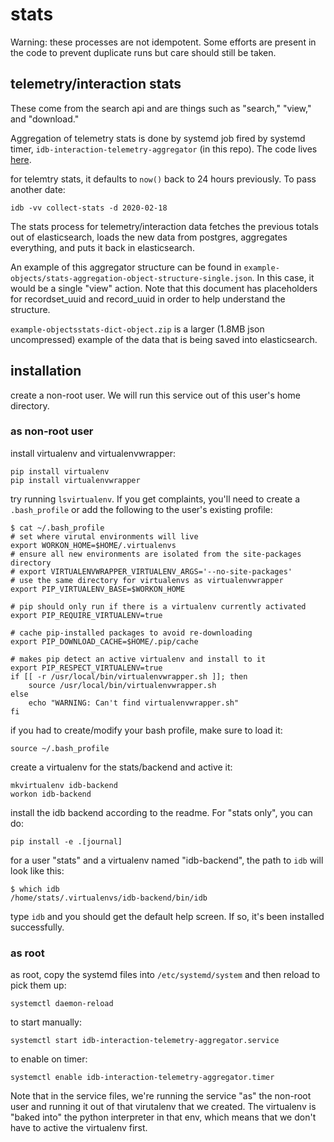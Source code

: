 # stats

Warning: these processes are not idempotent.  Some efforts are present in the code to prevent duplicate runs but care should still be taken.

## telemetry/interaction stats

These come from the search api and are things such as "search," "view," and "download."

Aggregation of telemetry stats is done by systemd job fired by systemd timer, `idb-interaction-telemetry-aggregator` (in this repo).  The code lives [here](https://github.com/iDigBio/idb-backend/blob/master/idb/stats/collect.py).


for telemtry stats, it defaults to `now()` back to 24 hours previously.  To pass another date:
```
idb -vv collect-stats -d 2020-02-18
```

The stats process for telemetry/interaction data fetches the previous totals out of elasticsearch, loads the new data from postgres, aggregates everything, and puts it back in elasticsearch.

An example of this aggregator structure can be found in `example-objects/stats-aggregation-object-structure-single.json`.  In this case, it would be a single "view" action.  Note that this document has placeholders for recordset_uuid and record_uuid in order to help understand the structure.

`example-objectsstats-dict-object.zip` is a larger (1.8MB json uncompressed) example of the data that is being saved into elasticsearch.


## installation

create a non-root user.  We will run this service out of this user's home directory.

### as non-root user

install virtualenv and virtualenvwrapper:
```
pip install virtualenv
pip install virtualenvwrapper
```

try running `lsvirtualenv`.  If you get complaints, you'll need to create a `.bash_profile` or add the following to the user's existing profile:
```
$ cat ~/.bash_profile 
# set where virutal environments will live
export WORKON_HOME=$HOME/.virtualenvs
# ensure all new environments are isolated from the site-packages directory
# export VIRTUALENVWRAPPER_VIRTUALENV_ARGS='--no-site-packages'
# use the same directory for virtualenvs as virtualenvwrapper
export PIP_VIRTUALENV_BASE=$WORKON_HOME

# pip should only run if there is a virtualenv currently activated
export PIP_REQUIRE_VIRTUALENV=true

# cache pip-installed packages to avoid re-downloading
export PIP_DOWNLOAD_CACHE=$HOME/.pip/cache

# makes pip detect an active virtualenv and install to it
export PIP_RESPECT_VIRTUALENV=true
if [[ -r /usr/local/bin/virtualenvwrapper.sh ]]; then
    source /usr/local/bin/virtualenvwrapper.sh
else
    echo "WARNING: Can't find virtualenvwrapper.sh"
fi
```

if you had to create/modify your bash profile, make sure to load it:

```
source ~/.bash_profile 
```

create a virtualenv for the stats/backend and active it:
```
mkvirtualenv idb-backend
workon idb-backend
```


install the idb backend according to the readme.  For "stats only", you can do:

```
pip install -e .[journal]
```

for a user "stats" and a virtualenv named "idb-backend", the path to `idb` will look like this:
```
$ which idb
/home/stats/.virtualenvs/idb-backend/bin/idb
```

type `idb` and you should get the default help screen.  If so, it's been installed successfully.

### as root

as root, copy the systemd files into `/etc/systemd/system` and then reload to pick them up:

```
systemctl daemon-reload
```

to start manually:
```
systemctl start idb-interaction-telemetry-aggregator.service
```

to enable on timer:
```
systemctl enable idb-interaction-telemetry-aggregator.timer
```

Note that in the service files, we're running the service "as" the non-root user and running it out of that virutalenv that we created.  The virtualenv is "baked into" the python interpreter in that env, which means that we don't have to active the virtualenv first.
